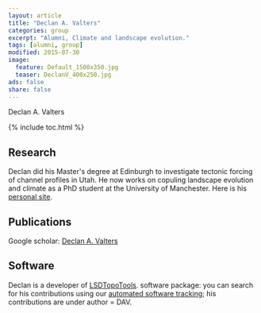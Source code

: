 ```yaml
---
layout: article
title: "Declan A. Valters"
categories: group
excerpt: "Alumni, Climate and landscape evolution."
tags: [alumni, group]
modified: 2015-07-30
image:
  feature: Default_1500x350.jpg
  teaser: DeclanV_400x250.jpg
ads: false
share: false
---
```


Declan A. Valters

{% include toc.html %}

## Research

  Declan did his Master's degree at Edinburgh to investigate tectonic forcing of channel profiles in Utah. He now works on copuling landscape evolution and climate as a PhD student at the University of Manchester. Here is his [personal site](http://personalpages.manchester.ac.uk/staff/declan.valters/).
  
## Publications

  Google scholar: [Declan A. Valters](https://scholar.google.it/citations?user=0OIHQmIAAAAJ&hl=en)

## Software

  Declan is a developer of [LSDTopoTools](http://lsdtopotools.github.io/). software package: you can search for his contributions using our [automated software tracking](http://www.geos.ed.ac.uk/~s0675405/LSD_Docs/index.html); his contributions are under author = DAV.
  

